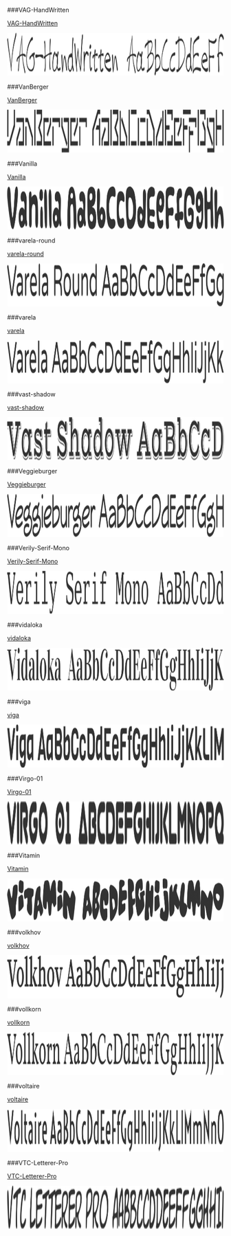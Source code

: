 ###VAG-HandWritten

[VAG-HandWritten](../../Fonts/V/VAG-HandWritten)

<img src="VAG-HandWritten.png" width="710" height="100" />

###VanBerger

[VanBerger](../../Fonts/V/VanBerger)

<img src="VanBerger.png" width="710" height="100" />

###Vanilla

[Vanilla](../../Fonts/V/Vanilla)

<img src="Vanilla.png" width="710" height="100" />

###varela-round

[varela-round](../../Fonts/V/varela-round)

<img src="varela-round.png" width="710" height="100" />

###varela

[varela](../../Fonts/V/varela)

<img src="varela.png" width="710" height="100" />

###vast-shadow

[vast-shadow](../../Fonts/V/vast-shadow)

<img src="vast-shadow.png" width="710" height="100" />

###Veggieburger

[Veggieburger](../../Fonts/V/Veggieburger)

<img src="Veggieburger.png" width="710" height="100" />

###Verily-Serif-Mono

[Verily-Serif-Mono](../../Fonts/V/Verily-Serif-Mono)

<img src="Verily-Serif-Mono.png" width="710" height="100" />

###vidaloka

[vidaloka](../../Fonts/V/vidaloka)

<img src="vidaloka.png" width="710" height="100" />

###viga

[viga](../../Fonts/V/viga)

<img src="viga.png" width="710" height="100" />

###Virgo-01

[Virgo-01](../../Fonts/V/Virgo-01)

<img src="Virgo-01.png" width="710" height="100" />

###Vitamin

[Vitamin](../../Fonts/V/Vitamin)

<img src="Vitamin.png" width="710" height="100" />

###volkhov

[volkhov](../../Fonts/V/volkhov)

<img src="volkhov.png" width="710" height="100" />

###vollkorn

[vollkorn](../../Fonts/V/vollkorn)

<img src="vollkorn.png" width="710" height="100" />

###voltaire

[voltaire](../../Fonts/V/voltaire)

<img src="voltaire.png" width="710" height="100" />

###VTC-Letterer-Pro

[VTC-Letterer-Pro](../../Fonts/V/VTC-Letterer-Pro)

<img src="VTC-Letterer-Pro.png" width="710" height="100" />
